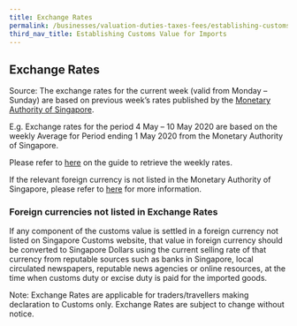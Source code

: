 ```yaml
---
title: Exchange Rates
permalink: /businesses/valuation-duties-taxes-fees/establishing-customs-value-for-imports/customs-exchange-rates
third_nav_title: Establishing Customs Value for Imports
---
```


## Exchange Rates

Source: The exchange rates for the current week (valid from Monday – Sunday) are based on previous week’s rates published by the [Monetary Authority of Singapore](https://secure.mas.gov.sg/msb/ExchangeRates.aspx).

E.g. Exchange rates for the period 4 May – 10 May 2020 are based on the weekly Average for Period ending 1 May 2020 from the Monetary Authority of Singapore.

Please refer to [here](/documents/businesses/retrieving-weekly-rates-from-mas(1).pdf) on the guide to retrieve the weekly rates.

If the relevant foreign currency is not listed in the Monetary Authority of Singapore, please refer to [here](/businesses/valuation-duties-taxes-fees/establishing-customs-value-for-imports/customs-exchange-rates) for more information.

### Foreign currencies not listed in Exchange Rates

If any component of the customs value is settled in a foreign currency not listed on Singapore Customs website, that value in foreign currency should be converted to Singapore Dollars using the current selling rate of that currency from reputable sources such as banks in Singapore, local circulated newspapers, reputable news agencies or online resources, at the time when customs duty or excise duty is paid for the imported goods.

Note: Exchange Rates are applicable for traders/travellers making declaration to Customs only. Exchange Rates are subject to change without notice.


